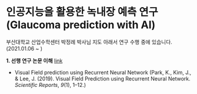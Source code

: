 # 인공지능을 활용한 녹내장 예측 연구(Glaucoma prediction with AI) 
부산대학교 산업수학센터 박정례 박사님 지도 아래서 연구 수행 중에 있습니다. (2021.01.06 ~ )

**1. 선행 연구 논문 이해**  [link](https://doi.org/10.1038/s41598-019-44852-6) 
  * Visual Field prediction using Recurrent Neural Network (Park, K., Kim, J., & Lee, J. (2019). Visual Field Prediction using Recurrent Neural Network. *Scientific Reports*, *9*(1), 1–12.)

